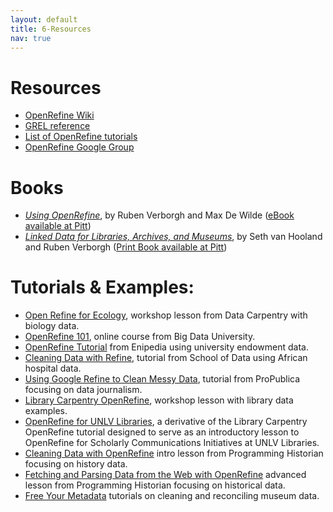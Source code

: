 ```yaml
---
layout: default
title: 6-Resources
nav: true
---
```


# Resources

- [OpenRefine Wiki](https://github.com/OpenRefine/OpenRefine/wiki)
- [GREL reference](https://github.com/OpenRefine/OpenRefine/wiki/General-Refine-Expression-Language)
- [List of OpenRefine tutorials](https://github.com/OpenRefine/OpenRefine/wiki/External-Resources)
- [OpenRefine Google Group](http://groups.google.com/d/forum/openrefine)

# Books

- [*Using OpenRefine*](https://www.packtpub.com/big-data-and-business-intelligence/using-openrefine), by Ruben Verborgh and Max De Wilde ([eBook available at Pitt](https://pitt.summon.serialssolutions.com/#!/search?ho=t&l=en&bookMark=ePnHCXMw42LgTQStzc4rAe_hSmFm4DI0ByYbC0sD0ICHqEZ4YnBqcLAmdBQEdFycsTEHfFQEwudkEADPmCuAVlUEpaYBG1w8DCx5wE4ZN4O0m2uIs4cu6FikeOgQRzxoK4K5JejoP_yyKlhkYbM8QGUmZhbGhsYAuDA2tA))
- [*Linked Data for Libraries, Archives, and Museums*](http://book.freeyourmetadata.org/), by Seth van Hooland and Ruben Verborgh ([Print Book available at Pitt](https://pitt.summon.serialssolutions.com/#!/search?bookMark=ePnHCXMw42LgTQStzc4rAe_hSmEGbdsGVqsmoC2PbAw8-cl5FhagahlYEXLAB0NMTC2NDY05GfRBPbDUFAXQ8kgFYKtNAd5p1FFIhB7FqgDsYiuABihKc4t5GFjygF01bgZpN9cQZw9d0GFJ8dCBj3hzYFPe1BR0LS5-WRUssrC5H7Ay0CF7ANPrP7c))

# Tutorials & Examples:

- [Open Refine for Ecology](http://www.datacarpentry.org/OpenRefine-ecology-lesson/), workshop lesson from Data Carpentry with biology data.
- [OpenRefine 101](https://bigdatauniversity.com/courses/introduction-to-openrefine/), online course from Big Data University.
- [OpenRefine Tutorial](http://enipedia.tudelft.nl/wiki/OpenRefine_Tutorial) from Enipedia using university endowment data.
- [Cleaning Data with Refine](http://schoolofdata.org/handbook/recipes/cleaning-data-with-refine/), tutorial from School of Data using African hospital data.
- [Using Google Refine to Clean Messy Data](https://www.propublica.org/nerds/item/using-google-refine-for-data-cleaning), tutorial from ProPublica focusing on data journalism.
- [Library Carpentry OpenRefine](https://librarycarpentry.github.io/lc-open-refine/), workshop lesson with library data examples.
- [OpenRefine for UNLV Libraries](https://geokels.github.io/OpenRefine-UNLV-Libraries/), a derivative of the Library Carpentry OpenRefine tutorial designed to serve as an introductory lesson to OpenRefine for Scholarly Communications Initiatives at UNLV Libraries.
- [Cleaning Data with OpenRefine](http://programminghistorian.org/lessons/cleaning-data-with-openrefine) intro lesson from Programming Historian focusing on history data.
- [Fetching and Parsing Data from the Web with OpenRefine](https://programminghistorian.org/lessons/fetch-and-parse-data-with-openrefine) advanced lesson from Programming Historian focusing on historical data.
- [Free Your Metadata](http://freeyourmetadata.org/) tutorials on cleaning and reconciling museum data.
